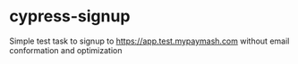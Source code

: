 # cypress-signup
Simple test task to signup to https://app.test.mypaymash.com without email conformation and optimization
